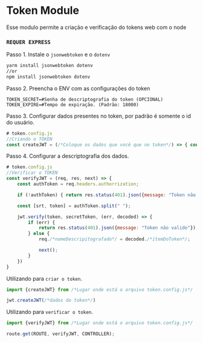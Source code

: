# Token Module

Esse modulo permite a criação e verificação do tokens web com o node

### `REQUER EXPRESS`

Passo 1. Instale o `jsonwebtoken` e o `dotenv`</br>
```sh
yarm install jsonwebtoken dotenv
//or
npm install jsonwebtoken dotenv
```
Passo 2. Preencha o ENV com as configurações do token
```shell
TOKEN_SECRET=#Senha de descriptografia do token (OPCIONAL)
TOKEN_EXPIRE=#Tempo de expiração. (Padrão: 18000)
```
Passo 3. Configurar dados presentes no token, por padrão é somente o id do usuário.
```javascript
# token.config.js
//Criando o TOKEN
const createJWT = (/*Coloque os dados que você que no token*/) => { const token = jwt.sign({/*Coloque os dados que você que no token*/}, secretToken, {expiresIn: process.env.TOKEN_EXPIRE || 18000}); };
```
Passo 4. Configurar a descriptografia dos dados.
```javascript
# token.config.js
//Verificar o TOKEN
const verifyJWT = (req, res, next) => {
    const authToken = req.headers.authorrization;

    if (!authToken) { return res.status(401).json({message: "Token não enviado"}) };

    const [srt, token] = authToken.split(" ");

    jwt.verify(token, secretToken, (err, decoded) => {
        if (err) {
            return res.status(401).json({message: "Token não valido"});
        } else {
            req./*nomeDescripitografado*/ = decoded./*itemDoToken*/;

            next();
        }
    })
}
```
Utilizando para `criar o token`.
```javascript
import {createJWT} from /*Lugar onde está o arquivo token.config.js*/

jwt.createJWT(/*dados do token*/)
```

Utilizando para `verificar o token`.
```javascript
import {verifyJWT} from /*Lugar onde está o arquivo token.config.js*/

route.get(ROUTE, verifyJWT, CONTROLLER);
```